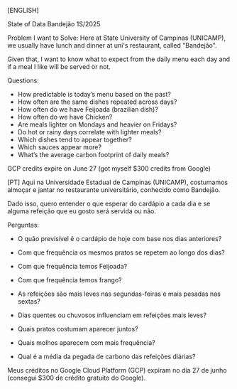 [ENGLISH]

State of Data Bandejão 1S/2025

Problem I want to Solve:
Here at State University of Campinas (UNICAMP), we usually have lunch and dinner at uni's restaurant, called "Bandejão".

Given that, I want to know what to expect from the daily menu each day and if a meal I like will be served or not.

Questions:
- How predictable is today’s menu based on the past?
- How often are the same dishes repeated across days?
- How often do we have Feijoada (brazilian dish)?
- How often do we have Chicken?
- Are meals lighter on Mondays and heavier on Fridays?
- Do hot or rainy days correlate with lighter meals?
- Which dishes tend to appear together?
- Which sauces appear more?
- What’s the average carbon footprint of daily meals?

GCP credits expire on June 27 (got myself $300 credits from Google)

[PT]
Aqui na Universidade Estadual de Campinas (UNICAMP), costumamos almoçar e jantar no restaurante universitário, conhecido como Bandejão.

Dado isso, quero entender o que esperar do cardápio a cada dia e se alguma refeição que eu gosto será servida ou não.

Perguntas:

- O quão previsível é o cardápio de hoje com base nos dias anteriores?

- Com que frequência os mesmos pratos se repetem ao longo dos dias?

- Com que frequência temos Feijoada?

- Com que frequência temos frango?

- As refeições são mais leves nas segundas-feiras e mais pesadas nas sextas?

- Dias quentes ou chuvosos influenciam em refeições mais leves?

- Quais pratos costumam aparecer juntos?

- Quais molhos aparecem com mais frequência?

- Qual é a média da pegada de carbono das refeições diárias?

Meus créditos no Google Cloud Platform (GCP) expiram no dia 27 de junho (consegui $300 de crédito gratuito do Google).